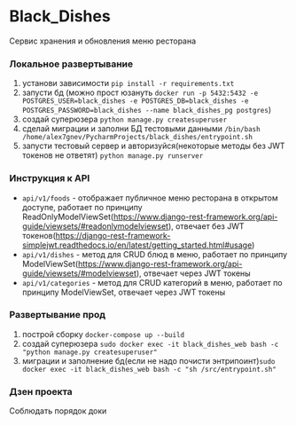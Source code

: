 # Black_Dishes
Сервис хранения и обновления меню ресторана

### Локальное развертывание
1) установи зависимости `pip install -r requirements.txt`
2) запусти бд (можно прост юзануть `docker run -p 5432:5432 -e POSTGRES_USER=black_dishes -e POSTGRES_DB=black_dishes -e POSTGRES_PASSWORD=black_dishes --name black_dishes_pg postgres`)
3) создай суперюзера `python manage.py createsuperuser`
4) сделай миграции и заполни БД тестовыми данными `/bin/bash /home/alex7gnev/PycharmProjects/black_dishes/entrypoint.sh`
5) запусти тестовый сервер и авторизуйся(некоторые методы без JWT токенов не ответят) `python manage.py runserver`

### Инструкция к API
- `api/v1/foods` - отображает публичное меню ресторана в открытом доступе, работает по принципу ReadOnlyModelViewSet(https://www.django-rest-framework.org/api-guide/viewsets/#readonlymodelviewset), отвечает без JWT токенов(https://django-rest-framework-simplejwt.readthedocs.io/en/latest/getting_started.html#usage)
- `api/v1/dishes` - метод для CRUD блюд в меню, работает по принципу ModelViewSet(https://www.django-rest-framework.org/api-guide/viewsets/#modelviewset), отвечает через JWT токены
- `api/v1/categories` - метод для CRUD категорий в меню, работает по принципу ModelViewSet, отвечает через JWT токены


### Развертывание прод
1) построй сборку `docker-compose up --build`
2) создай суперюзера `sudo docker exec -it black_dishes_web bash -c "python manage.py createsuperuser"`
3) миграции и заполнение бд(если не надо почисти энтрипоинт)`sudo docker exec -it black_dishes_web bash -c "sh /src/entrypoint.sh"`


### Дзен проекта
Соблюдать порядок доки
